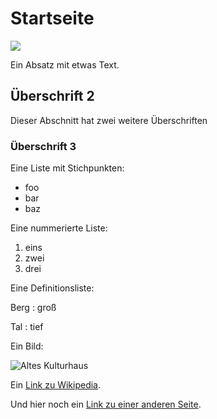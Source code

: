 # Startseite

![](/img/KH_Luftballon_web.jpg)

Ein Absatz mit etwas Text.

## Überschrift 2

Dieser Abschnitt hat zwei weitere Überschriften

### Überschrift 3

Eine Liste mit Stichpunkten:

- foo
- bar
- baz

Eine nummerierte Liste:

1. eins
2. zwei
3. drei

Eine Definitionsliste:

Berg
:   groß

Tal
:   tief

Ein Bild:

![Altes Kulturhaus](/img/MarkesBilder.jpg)

Ein [Link zu Wikipedia](https://de.wikipedia.org).

Und hier noch ein [Link zu einer anderen Seite](/seite.html).
